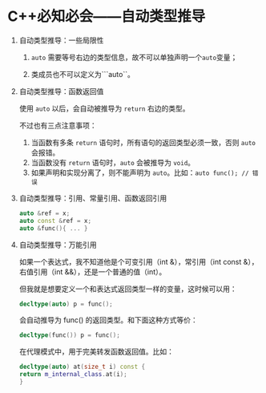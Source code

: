 # C++必知必会——自动类型推导

1. 自动类型推导：一些局限性

    1. ```auto``` 需要等号右边的类型信息，故不可以单独声明一个```auto```变量；

    2. 类成员也不可以定义为```auto``。

2. 自动类型推导：函数返回值

    使用 ```auto``` 以后，会自动被推导为 ```return``` 右边的类型。

    不过也有三点注意事项：

    1. 当函数有多条 ```return``` 语句时，所有语句的返回类型必须一致，否则 ```auto``` 会报错。
    2. 当函数没有 ```return``` 语句时，```auto``` 会被推导为 ```void```。
    3. 如果声明和实现分离了，则不能声明为 ```auto```。比如：```auto func(); // 错误```

3. 自动类型推导：引用、常量引用、函数返回引用

    ```C++
    auto &ref = x;
    auto const &ref = x;
    auto &func(){ ... }
    ```

4. 自动类型推导：万能引用

    如果一个表达式，我不知道他是个可变引用（int &），常引用（int const &），右值引用（int &&），还是一个普通的值（int）。

    但我就是想要定义一个和表达式返回类型一样的变量，这时候可以用：

    ```C++
    decltype(auto) p = func();
    ```

    会自动推导为 func() 的返回类型。和下面这种方式等价：

    ```C++
    decltype(func()) p = func();
    ```

    在代理模式中，用于完美转发函数返回值。比如：

    ```C++
    decltype(auto) at(size_t i) const {
    return m_internal_class.at(i);
    }
    ```
